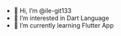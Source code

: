 - 👋 Hi, I’m @ile-git133
- 👀 I’m interested in Dart Language
- 🌱 I’m currently learning Flutter App


<!---
ile-git133/ile-git133 is a ✨ special ✨ repository because its `README.md` (this file) appears on your GitHub profile.
You can click the Preview link to take a look at your changes.
--->
